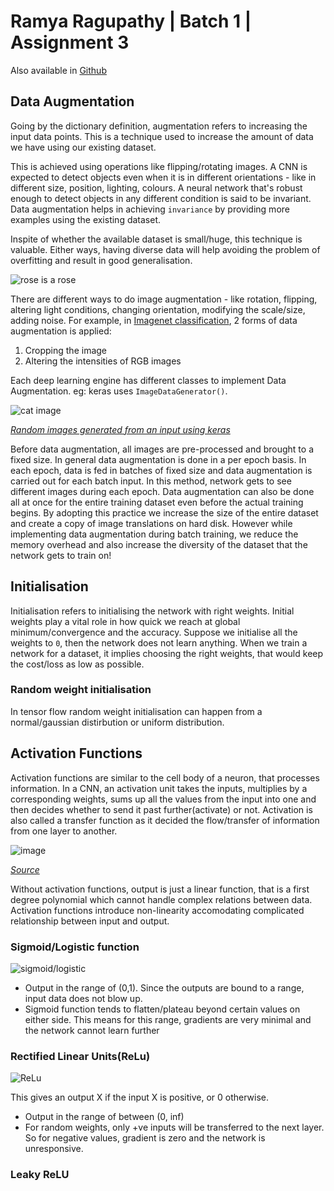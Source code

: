 # Ramya Ragupathy | Batch 1 | Assignment 3
Also available in [Github](https://github.com/ramyaragupathy/mlblr-eip/blob/master/session-3/RAMYA_BATCH_1_ASSIGNMENT3.md)

## Data Augmentation
Going by the dictionary definition, augmentation refers to increasing the input data points. This is a technique used to increase the amount of data we have using our existing dataset.

This is achieved using operations like flipping/rotating images. A CNN is expected to detect objects even when it is in different orientations - like in different size, position, lighting, colours. A neural network that's robust enough to detect objects in any different condition is said to be invariant. Data augmentation helps in achieving `invariance` by providing more examples using the existing dataset.

Inspite of whether the available dataset is small/huge, this technique is valuable. Either ways, having diverse data will help avoiding the problem of overfitting and result in good generalisation.

![rose is a rose](https://media.giphy.com/media/kkFmE8jN0Ygco/giphy.gif)

There are different ways to do image augmentation - like rotation, flipping, altering light conditions, changing orientation, modifying the scale/size, adding noise. For example, in [Imagenet classification](http://papers.nips.cc/paper/4824-imagenet-classification-with-deep-convolutional-neural-networks.pdf), 2 forms of data augmentation is applied:
 1. Cropping the image
 2. Altering the intensities of RGB images

Each deep learning engine has different classes to implement Data Augmentation. eg: keras uses `ImageDataGenerator()`.

![cat image](https://user-images.githubusercontent.com/12103383/39521104-c50c2718-4e2a-11e8-996c-9a369d11631f.png)

_[Random images generated from an input using keras](https://blog.keras.io/)_

Before data augmentation, all images are pre-processed and brought to a fixed size. In general data augmentation is done in a per epoch basis. In each epoch, data is fed in batches of fixed size and data augmentation is carried out for each batch input. In this method, network gets to see different images during each epoch. Data augmentation can also be done all at once for the entire training dataset even before the actual training begins. By adopting this practice we increase the size of the entire dataset and create a copy of image translations on hard disk. However while implementing data augmentation during batch training, we reduce the memory overhead and also increase the diversity of the dataset that the network gets to train on!

## Initialisation

Initialisation refers to initialising the network with right weights. Initial weights play a vital role in how quick we reach at global minimum/convergence and the accuracy. Suppose we initialise all the weights to `0`, then the network does not learn anything. When we train a network for a dataset, it implies choosing the right weights, that would keep the cost/loss as low as possible.

### Random weight initialisation

In tensor flow random weight initialisation can happen from a normal/gaussian distirbution or uniform distribution.


## Activation Functions

Activation functions are similar to the cell body of a neuron, that processes information. In a CNN, an activation unit takes the inputs, multiplies by a corresponding weights, sums up all the values from the input into one and then decides whether to send it past further(activate) or not. Activation is also called a transfer function as it decided the flow/transfer of information from one layer to another.

![image](https://user-images.githubusercontent.com/12103383/39525095-ac7d045c-4e38-11e8-8409-283979937fd8.png)

_[Source](http://shodhganga.inflibnet.ac.in/bitstream/10603/48/6/chaper%204_c%20b%20bangal.pdf)_

Without activation functions, output is just a linear function, that is a first degree polynomial which cannot handle complex relations between data. Activation functions introduce non-linearity accomodating complicated relationship between input and output.

### Sigmoid/Logistic function

![sigmoid/logistic](https://user-images.githubusercontent.com/12103383/39526324-0bd3c9a6-4e3c-11e8-82b4-9d306fe18640.png)
- Output in the range of (0,1). Since the outputs are bound to a range, input data does not blow up.
- Sigmoid function tends to flatten/plateau beyond certain values on either side. This means for this range, gradients are very minimal and the network cannot learn further

### Rectified Linear Units(ReLu)

![ReLu](https://user-images.githubusercontent.com/12103383/39527037-1124022a-4e3e-11e8-8899-ae2143c46726.png)


This gives an output X if the input X is positive, or 0 otherwise.
-  Output in the range of between (0, inf)
-  For random weights, only +ve inputs will be transferred to the next layer. So for negative values, gradient is zero and the network is unresponsive.

### Leaky ReLU




